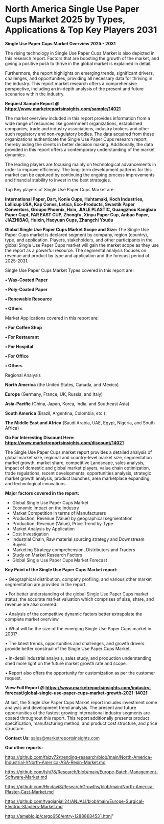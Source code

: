  # North America Single Use Paper Cups Market 2025 by Types, Applications & Top Key Players 2031

<Strong> Single Use Paper Cups Market Overview 2025 - 2031</strong>

The rising technology in Single Use Paper Cups Market is also depicted in this research report. Factors that are boosting the growth of the market, and giving a positive push to thrive in the global market is explained in detail.

Furthermore, the report highlights on emerging trends, significant drivers, challenges, and opportunities, providing all necessary data for thriving in the industry. This report market research offers a comprehensive perspective, including an in-depth analysis of the present and future scenarios within the industry.

<strong>Request Sample Report @ <a href=https://www.marketreportsinsights.com/sample/14021>https://www.marketreportsinsights.com/sample/14021</a></strong>

The market overview included in this report provides information from a wide range of resources like government organizations, established companies, trade and industry associations, industry brokers and other such regulatory and non-regulatory bodies. The data acquired from these organizations authenticate the Single Use Paper Cups research report, thereby aiding the clients in better decision making. Additionally, the data provided in this report offers a contemporary understanding of the market dynamics.

The leading players are focusing mainly on technological advancements in order to improve efficiency. The long-term development patterns for this market can be captured by continuing the ongoing process improvements and financial stability to invest in the best strategies.

Top Key players of Single Use Paper Cups Market are:

<strong>International Paper, Dart, Konie Cups, Huhtamaki, Koch Industries, Lollicup USA, Kap Cones, Letica, Eco-Products, Swastik Paper Convertors, Groupo Phoenix, Hxin, JIALE PLASTIC, Guangzhou Kangbao Paper Cupt, FAR EAST CUP, Zhongfu, Xinyu Paper Cup, Anbao Paper, JIAZHIBAO, Huixin, Haoyuan Cups, Zhangchi Youdu</strong>

<strong><b>Global Single Use Paper Cups Market Scope and Size:</b></strong>
The Single Use Paper Cups market is declared segment by company, region (country), type, and application. Players, stakeholders, and other participants in the global Single Use Paper Cups market will gain the market scope as they use the report as a powerful resource. The segmental analysis focuses on revenue and product by type and application and the forecast period of 2025-2031.

Single Use Paper Cups Market Types covered in this report are:

<strong>• Wax-Coated Paper

• Poly-Coated Paper

• Renewable Resource

• Others</strong>

Market Applications covered in this report are:

<strong>• For Coffee Shop

• For Restaurant

• For Hospital

• For Office

• Others</strong> 

Regional Analysis

<strong>North America</strong> (the United States, Canada, and Mexico)

<strong>Europe</strong> (Germany, France, UK, Russia, and Italy)

<strong>Asia-Pacific</strong> (China, Japan, Korea, India, and Southeast Asia)

<strong>South America</strong> (Brazil, Argentina, Colombia, etc.)

<strong>The Middle East and Africa</strong> (Saudi Arabia, UAE, Egypt, Nigeria, and South Africa)

<strong>Go For Interesting Discount Here: <a href=https://www.marketreportsinsights.com/discount/14021>https://www.marketreportsinsights.com/discount/14021</a></strong>

The Single Use Paper Cups market report provides a detailed analysis of global market size, regional and country-level market size, segmentation market growth, market share, competitive Landscape, sales analysis, impact of domestic and global market players, value chain optimization, trade regulations, recent developments, opportunities analysis, strategic market growth analysis, product launches, area marketplace expanding, and technological innovations.

<strong><b>Major factors covered in the report:</b></strong>
<ul>
  <li>Global Single Use Paper Cups Market </li>
  <li>Economic Impact on the Industry</li>
  <li>Market Competition in terms of Manufacturers</li>
  <li>Production, Revenue (Value) by geographical segmentation</li>
  <li>Production, Revenue (Value), Price Trend by Type</li>
  <li>Market Analysis by Application</li>
  <li>Cost Investigation</li>
  <li>Industrial Chain, Raw material sourcing strategy and Downstream Buyers</li>
  <li>Marketing Strategy comprehension, Distributors and Traders</li>
  <li>Study on Market Research Factors</li>
  <li>Global Single Use Paper Cups Market Forecast</li>
</ul>

<strong><b>Key Point of the Single Use Paper Cups Market report:</b></strong>

• Geographical distribution, company profiling, and various other market segmentation are provided in the report.

• For better understanding of the global Single Use Paper Cups market status, the accurate market valuation which comprises of size, share, and revenue are also covered.

• Analysis of the competitive dynamic factors better extrapolate the complete market overview

• What will be the size of the emerging Single Use Paper Cups market in 2031?

• The latest trends, opportunities and challenges, and growth drivers provide better construal of the Single Use Paper Cups Market.

• In-detail industrial analysis, sales study, and production understanding shed more light on the future market growth rate and scope.

• Report also offers the opportunity for customization as per the customer request.

<strong><b>View Full Report @ <a href=https://www.marketreportsinsights.com/industry-forecast/global-single-use-paper-cups-market-growth-2021-14021>https://www.marketreportsinsights.com/industry-forecast/global-single-use-paper-cups-market-growth-2021-14021</a></b></strong>


At last, the Single Use Paper Cups Market report includes investment come analysis and development trend analysis. The present and future opportunities of the fastest growing international industry segments are coated throughout this report. This report additionally presents product specification, manufacturing method, and product cost structure, and price structure.

<strong>Contact Us:</strong>
sales@marketreportsinsights.com

<strong>Our other reports:</strong>

<a href=https://github.com/faizy72/trending-research/blob/main/North-America-Industrial-I/North-America-ASA-Resin-Market.md>https://github.com/faizy72/trending-research/blob/main/North-America-Industrial-I/North-America-ASA-Resin-Market.md</a>

<a href=https://github.com/Ishi78/Research/blob/main/Europe-Batch-Management-Software-Market.md>https://github.com/Ishi78/Research/blob/main/Europe-Batch-Management-Software-Market.md</a>

<a href=https://github.com/Hindavi8/ResearchGrowths/blob/main/North-America-Plaster-Cast-Market.md>https://github.com/Hindavi8/ResearchGrowths/blob/main/North-America-Plaster-Cast-Market.md</a>

<a href=https://github.com/tyagianjali24/ANJALI/blob/main/Europe-Surgical-Electric-Staplers-Market.md>https://github.com/tyagianjali24/ANJALI/blob/main/Europe-Surgical-Electric-Staplers-Market.md</a>

<a href=https://ameblo.jp/cargo656/entry-12888684531.html>https://ameblo.jp/cargo656/entry-12888684531.html</a>"
